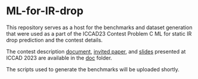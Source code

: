 # ML-for-IR-drop

This repository serves as a host for the benchmarks and dataset generation that were used as a part of the ICCAD23 Contest Problem C ML for static IR drop prediction and the contest details.

The contest description [document](./doc/contest-description.pdf), [invited paper](./doc/invited-paper.pdf), and [slides](./doc/iccad23-presentation) presented at ICCAD 2023 are available in the [doc](./doc) folder.

The scripts used to generate the benchmarks will be uploaded shortly. 
